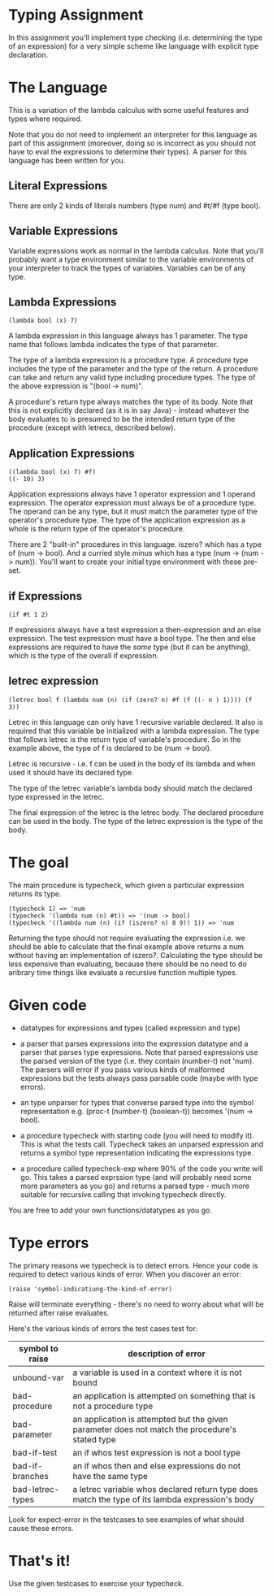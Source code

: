 # Typing Assignment

In this assignment you'll implement type checking (i.e. determining
the type of an expression) for a very simple scheme like language with
explicit type declaration.

# The Language

This is a variation of the lambda calculus with some useful features
and types where required.

Note that you do not need to implement an interpreter for this
language as part of this assignment (moreover, doing so is incorrect
as you should not have to eval the expressions to determine their
types).  A parser for this language has been written for you.

## Literal Expressions

There are only 2 kinds of literals numbers (type num) and #t/#f (type
bool).

## Variable Expressions

Variable expressions work as normal in the lambda calculus.  Note that
you'll probably want a type environment similar to the variable
environments of your interpreter to track the types of variables.
Variables can be of any type.

## Lambda Expressions

    (lambda bool (x) 7)
    
A lambda expression in this language always has 1 parameter.  The type
name that follows lambda indicates the type of that parameter.

The type of a lambda expression is a procedure type.  A procedure type
includes the type of the parameter and the type of the return.  A
procedure can take and return any valid type including procedure
types.  The type of the above expression is "(bool -> num)".

A procedure's return type always matches the type of its body.  Note
that this is not explicitly declared (as it is in say Java) - instead
whatever the body evaluates to is presumed to be the intended return
type of the procedure (except with letrecs, described below).

## Application Expressions

    ((lambda bool (x) 7) #f)
    ((- 10) 3)
    
Application expressions always have 1 operator expression and 1
operand expression.  The operator expression must always be of a
procedure type.  The operand can be any type, but it must match the
parameter type of the operator's procedure type.  The type of the
application expression as a whole is the return type of the operator's
procedure.

There are 2 "built-in" procedures in this language.  iszero? which has
a type of (num -> bool).  And a curried style minus which has a type
(num -> (num -> num)).  You'll want to create your initial type
environment with these pre-set.


## if Expressions

    (if #t 1 2)

If expressions always have a test expression a then-expression and an
else expression.  The test expression must have a bool type.  The then
and else expressions are required to have the *same* type (but it can
be anything), which is the type of the overall if expression.

## letrec expression

    (letrec bool f (lambda num (n) (if (zero? n) #f (f ((- n ) 1)))) (f 3))

Letrec in this language can only have 1 recursive variable declared.
It also is required that this variable be initialized with a lambda
expression.  The type that follows letrec is the return type of
variable's procedure.  So in the example above, the type of f is
declared to be (num -> bool).

Letrec is recursive - i.e. f can be used in the body of its lambda and
when used it should have its declared type.

The type of the letrec variable's lambda body should match the
declared type expressed in the letrec.

The final expression of the letrec is the letrec body.  The declared
procedure can be used in the body.  The type of the letrec expression
is the type of the body.

# The goal

The main procedure is typecheck, which given a particular expression
returns its type.

    (typecheck 1) => 'num
    (typecheck '(lambda num (n) #t)) => '(num -> bool)
    (typecheck '((lambda num (n) (if (iszero? n) 8 9)) 1)) => 'num

Returning the type should not require evaluating the expression
i.e. we should be able to calculate that the final example above
returns a num without having an implementation of iszero?.
Calculating the type should be less expensive than evaluating, because
there should be no need to do aribrary time things like evaluate a
recursive function multiple types.

# Given code

* datatypes for expressions and types (called expression and type)

* a parser that parses expressions into the expression datatype and a
  parser that parses type expressions.  Note that parsed expressions
  use the parsed version of the type (i.e. they contain (number-t) not
  'num).  The parsers will error if you pass various kinds of
  malformed expressions but the tests always pass parsable code (maybe
  with type errors).

* an type unparser for types that converse parsed type into the symbol
  representation e.g. (proc-t (number-t) (boolean-t)) becomes '(num ->
  bool).
  
* a procedure typecheck with starting code (you will need to modify
  it).  This is what the tests call.  Typecheck takes an unparsed
  expression and returns a symbol type representation indicating the
  expressions type.
  
* a procedure called typecheck-exp where 90% of the code you write
  will go.  This takes a parsed exprssion type (and will probably need
  some more parameters as you go) and returns a parsed type - much
  more suitable for recursive calling that invoking typecheck directly.
  
You are free to add your own functions/datatypes as you go.

# Type errors

The primary reasons we typecheck is to detect errors.  Hence your code
is required to detect various kinds of error.  When you discover an
error:

    (raise 'symbol-indicatiung-the-kind-of-error)

Raise will terminate everything - there's no need to worry about what
will be returned after raise evaluates.

Here's the various kinds of errors the test cases test for:

| symbol to raise  | description of error                                                                            |
|------------------|-------------------------------------------------------------------------------------------------|
| unbound-var      | a variable is used in a context where it is not bound                                           |
| bad-procedure    | an application is attempted on something that is not a procedure type                           |
| bad-parameter    | an application is attempted but the given parameter does not match the procedure's stated type  |
| bad-if-test      | an if whos test expression is not a bool type                                                   |
| bad-if-branches  | an if whos then and else expressions do not have the same type                                  |
| bad-letrec-types | a letrec variable whos declared return type does match the type of its lambda expression's body |

Look for expect-error in the testcases to see examples of what should cause these errors.

# That's it!

Use the given testcases to exercise your typecheck.
